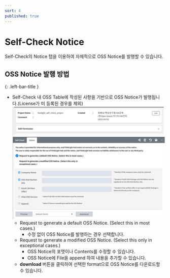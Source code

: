 ```yaml
---
sort: 4
published: true
---
```


# Self-Check Notice 
<div class="note">
Self-Check의 Notice 탭을 이용하여 자체적으로 OSS Notice를 발행할 수 있습니다.     
</div>

## OSS Notice 발행 방법  
{: .left-bar-title }
- Self-Check 내 OSS Table에 작성된 사항을 기반으로 OSS Notice가 발행됩니다.(License가 미 등록된 경우를 제외)
![self_pop](images/4_self_check_notice.png)  
    - Request to generate a default OSS Notice. (Select this in most cases.)
        - 수정 없이 OSS Notice를 발행하는 경우 선택합니다. 
    - Request to generate a modified OSS Notice. (Select this only in exceptional cases.)
        - OSS Notice의 포맷이나 Contents를 수정할 수 있습니다.
        - OSS Notice에 File을 append 하여 내용을 추가할 수 있습니다. 
    -  **download** 버튼을 클릭하여 선택한 format으로 OSS Notice를 다운로드할 수 있습니다. 
